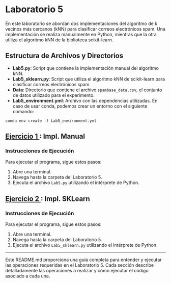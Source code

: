 # Laboratorio 5

En este laboratorio se abordan dos implementaciones del algoritmo de k vecinos más cercanos (kNN) para clasificar correos electrónicos spam. Una implementación se realiza manualmente en Python, mientras que la otra utiliza el algoritmo kNN de la biblioteca scikit-learn.

## Estructura de Archivos y Directorios

- **Lab5.py**: Script que contiene la implementación manual del algoritmo kNN.
- **Lab5_sklearn.py**: Script que utiliza el algoritmo kNN de scikit-learn para clasificar correos electrónicos spam.
- **Data**: Directorio que contiene el archivo `spambase_data.csv`, el conjunto de datos utilizado para el experimento.
- **Lab5_environment.yml**: Archivo con las dependencias utilizadas. En caso de usar conda, podemos crear un entorno con el siguiente comando:
```
conda env create -f Lab5_environment.yml
```

## [Ejercicio 1 ](./Lab5.py): Impl. Manual

### Instrucciones de Ejecución
Para ejecutar el programa, sigue estos pasos:
1. Abre una terminal.
2. Navega hasta la carpeta del Laboratorio 5.
3. Ejecuta el archivo `Lab5.py` utilizando el intérprete de Python.


## [Ejercicio 2 ](./Lab5_sklearn.py): Impl. SKLearn

### Instrucciones de Ejecución
Para ejecutar el programa, sigue estos pasos:
1. Abre una terminal.
2. Navega hasta la carpeta del Laboratorio 5.
3. Ejecuta el archivo `Lab5_sklearn.py` utilizando el intérprete de Python.


---
Este README.md proporciona una guía completa para entender y ejecutar las operaciones requeridas en el Laboratorio 5. Cada sección describe detalladamente las operaciones a realizar y cómo ejecutar el código asociado a cada una.
